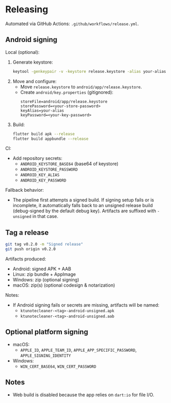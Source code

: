 # Releasing

Automated via GitHub Actions: `.github/workflows/release.yml`.

## Android signing

Local (optional):

1. Generate keystore:
   ```bash
   keytool -genkeypair -v -keystore release.keystore -alias your-alias -keyalg RSA -keysize 2048 -validity 10000
   ```
2. Move and configure:
   - Move `release.keystore` to `android/app/release.keystore`.
   - Create `android/key.properties` (gitignored):
     ```properties
     storeFile=android/app/release.keystore
     storePassword=<your-store-password>
     keyAlias=your-alias
     keyPassword=<your-key-password>
     ```
3. Build:
   ```bash
   flutter build apk --release
   flutter build appbundle --release
   ```

CI:

- Add repository secrets:
  - `ANDROID_KEYSTORE_BASE64` (base64 of keystore)
  - `ANDROID_KEYSTORE_PASSWORD`
  - `ANDROID_KEY_ALIAS`
  - `ANDROID_KEY_PASSWORD`

Fallback behavior:

- The pipeline first attempts a signed build. If signing setup fails or is incomplete, it automatically falls back to an unsigned release build (debug-signed by the default debug key). Artifacts are suffixed with `-unsigned` in that case.

## Tag a release

```bash
git tag v0.2.0 -m "Signed release"
git push origin v0.2.0
```

Artifacts produced:

- Android: signed APK + AAB
- Linux: zip bundle + AppImage
- Windows: zip (optional signing)
- macOS: zip(s) (optional codesign & notarization)

Notes:

- If Android signing fails or secrets are missing, artifacts will be named:
  - `ktunotecleaner-<tag>-android-unsigned.apk`
  - `ktunotecleaner-<tag>-android-unsigned.aab`

## Optional platform signing

- macOS:
  - `APPLE_ID`, `APPLE_TEAM_ID`, `APPLE_APP_SPECIFIC_PASSWORD`, `APPLE_SIGNING_IDENTITY`
- Windows:
  - `WIN_CERT_BASE64`, `WIN_CERT_PASSWORD`

## Notes

- Web build is disabled because the app relies on `dart:io` for file I/O.
